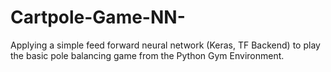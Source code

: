 # Cartpole-Game-NN-
Applying a simple feed forward neural network (Keras, TF Backend) to play the basic pole balancing game from the Python Gym Environment.
